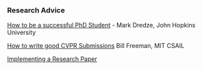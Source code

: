 ### Research Advice
[How to be a successful PhD Student](https://people.cs.umass.edu/~wallach/how_to_be_a_successful_phd_student.pdf) - Mark Dredze, John Hopkins University 

[How to write good CVPR Submissions](https://billf.mit.edu/sites/default/files/documents/cvprPapers.pdf) Bill Freeman, MIT CSAIL

[Implementing a Research Paper](http://blizzard.cs.uwaterloo.ca/keshav/home/Papers/data/07/paper-reading.pdf)
